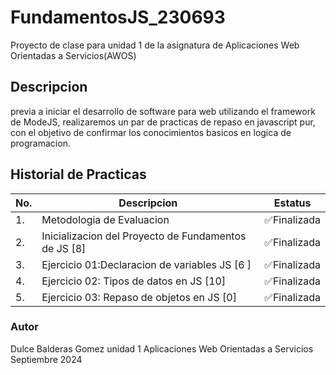 # FundamentosJS_230693
Proyecto de clase para unidad 1 de la asignatura de Aplicaciones Web Orientadas a Servicios(AWOS)

## Descripcion

previa a iniciar el desarrollo de software para web utilizando el framework de ModeJS, realizaremos un par de practicas de repaso en javascript pur, con el objetivo de confirmar los conocimientos basicos en logica de programacion.

## Historial de Practicas 
| No.|Descripcion|Estatus|
|-- |--|--|
|1.|Metodologia de Evaluacion| ✅Finalizada|
|2.|Inicializacion del Proyecto de Fundamentos de JS [8]| ✅Finalizada|
|3.|Ejercicio 01:Declaracion de variables JS [6 ]|✅Finalizada|
|4.|Ejercicio 02: Tipos de datos en JS [10]|✅Finalizada|
|5.|Ejercicio 03: Repaso de objetos en JS [0]|✅Finalizada|




### Autor
Dulce Balderas Gomez
unidad 1
Aplicaciones Web Orientadas a Servicios
Septiembre 2024

